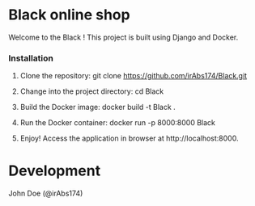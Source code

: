 # Black online shop

Welcome to the Black ! This project is built using Django and Docker.

### Installation

1. Clone the repository:
git clone https://github.com/irAbs174/Black.git

2. Change into the project directory:
cd Black

3. Build the Docker image:
docker build -t Black .

4. Run the Docker container:
docker run -p 8000:8000 Black

5. Enjoy!
Access the application in browser at http://localhost:8000.

# Development
John Doe (@irAbs174)





